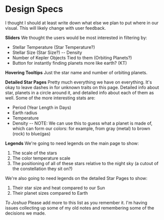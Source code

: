 Design Specs
==============

I thought I should at least write down what else we plan to put where in our visual. This will likely change with user feedback.

**Sliders**
We thought the users would be most interested in filtering by:
+ Stellar Temperature (Star Temperature?)
+ Stellar Size (Star Size?) -- Density
+ Number of Kepler Objects Tied to them (Orbiting Planets?)
+ Button for instantly finding planets more like earth? (KT)

**Hovering Tooltips**
Just the star name and number of orbiting planets.

**Detailed Star Pages**
Pretty much everything we have on everything. It's okay to leave dashes in for unknown traits on this page. Detailed info about star, planets in a circle around it, and detailed info about each of them as well. Some of the more interesting stats are:
+ Period (Year Length in Days)
+ Earth radius
+ Temperature
+ Density -- NOTE: We can use this to guess what a planet is made of, which can form our colors: for example, from gray (metal) to brown (rock) to blue(gas)

**Legends**
We're going to need legends on the main page to show:
1. The scale of the stars
2. The color temperature scale
3. The positioning of all of these stars relative to the night sky (a cutout of the constellation they sit on?)

We're also going to need legends on the detailed Star Pages to show:
1. Their star size and heat compared to our Sun
2. Their planet sizes compared to Earth

*To Joshua*
Please add more to this list as you remember it. I'm having issues collecting up some of my old notes and remembering some of the decisions we made.
